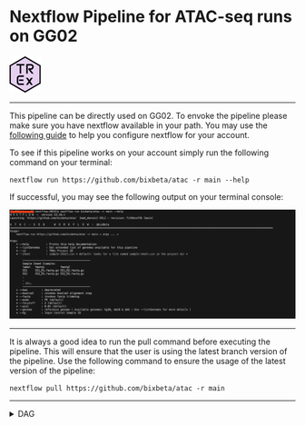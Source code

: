# Nextflow Pipeline for ATAC-seq runs on GG02 
![](img/trex-mini.png)

<hr>

This pipeline can be directly used on GG02. To envoke the pipeline please make sure you have nextflow available in your path. 
You may use the [ following guide](https://biohpc.cornell.edu/lab/userguide.aspx?a=software&i=638#c>) to help you configure nextflow for your account. 


To see if this pipeline works on your account simply run the following command on your terminal:

```
nextflow run https://github.com/bixbeta/atac -r main --help
```

If successful, you may see the following output on your terminal console:

![](img/success.png)


<hr>
It is always a good idea to run the pull command before executing the pipeline. This will ensure that the user is using the latest branch version of the pipeline.
Use the following command to ensure the usage of the latest version of the pipeline:

```
nextflow pull https://github.com/bixbeta/atac -r main 
```
<hr>

<details>
  <summary> DAG </summary>
    ![](DAG/DAG.png)

</details>
